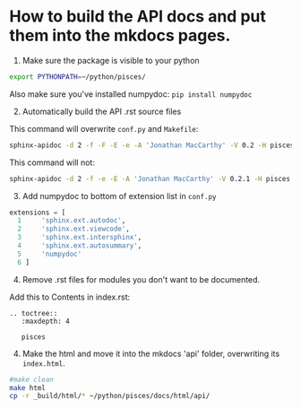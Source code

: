 # How to build the API docs and put them into the mkdocs pages.

1. Make sure the package is visible to your python

```bash
export PYTHONPATH=~/python/pisces/
```

Also make sure you've installed numpydoc: `pip install numpydoc`


2. Automatically build the API .rst source files

This command will overwrite `conf.py` and `Makefile`:
```bash
sphinx-apidoc -d 2 -f -F -E -e -A 'Jonathan MacCarthy' -V 0.2 -H pisces -o . ~/python/pisces/pisces ~/python/pisces/pisces/io/flatfile.py
```

This command will not:
```bash
sphinx-apidoc -d 2 -f -e -E -A 'Jonathan MacCarthy' -V 0.2.1 -H pisces -o . ~/python/pisces/pisces ~/python/pisces/pisces/io/flatfile.py
```


3. Add numpydoc to bottom of extension list in `conf.py`

```python
extensions = [                                                                                      
  1     'sphinx.ext.autodoc',                                                                           
  2     'sphinx.ext.viewcode',                                                                          
  3     'sphinx.ext.intersphinx',                                                                       
  4     'sphinx.ext.autosummary',                                                                       
  5     'numpydoc'                                                                                      
  6 ]    
```

4. Remove .rst files for modules you don't want to be documented.

Add this to Contents in index.rst:

```
.. toctree::                                                                                           
   :maxdepth: 4                                                                                        
                                                                                                       
   pisces    
```


4. Make the html and move it into the mkdocs 'api' folder, overwriting its `index.html`.

```bash
#make clean
make html
cp -r _build/html/* ~/python/pisces/docs/html/api/
```

